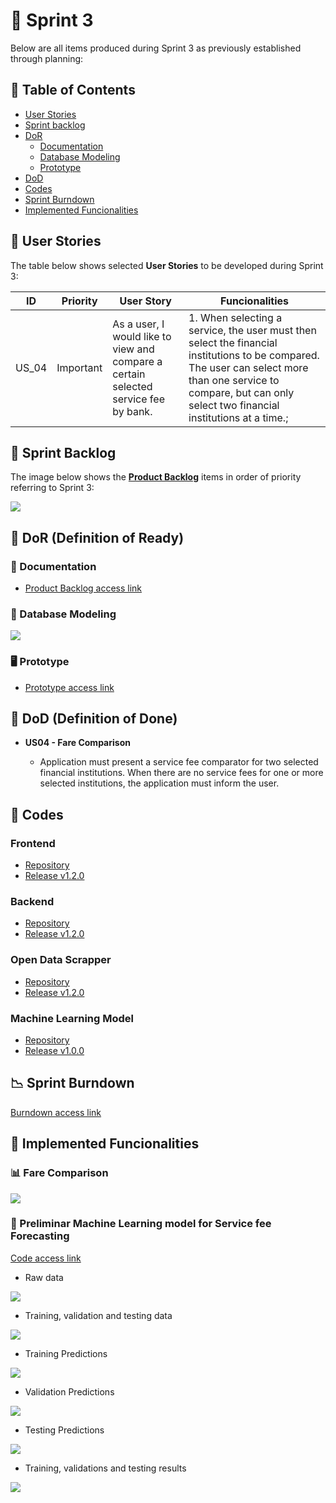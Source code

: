 # 🏁 Sprint 3

Below are all items produced during Sprint 3 as previously established through planning:

## 📑 Table of Contents

- [User Stories](https://github.com/cluster-8/eFinance#-user-stories)
- [Sprint backlog](https://github.com/cluster-8/eFinance#-sprint-backlog)
- [DoR](https://github.com/cluster-8/eFinance#-dor)
  - [Documentation](https://github.com/cluster-8/eFinance#-documentation)
  - [Database Modeling](https://github.com/cluster-8/eFinance#-database-modeling)
  - [Prototype](https://github.com/cluster-8/eFinance#-prototype)
- [DoD](https://github.com/cluster-8/eFinance#-dod)
- [Codes](https://github.com/cluster-8/eFinance#-codes)
- [Sprint Burndown](https://github.com/cluster-8/eFinance#-sprint-burndown)
- [Implemented Funcionalities](https://github.com/cluster-8/eFinance#-implemented-funcionalities)

## 👤 User Stories

The table below shows selected **User Stories** to be developed during Sprint 3:

| ID    | Priority  | User Story                                                                          | Funcionalities                                                                                                                                                                                                     |
| ----- | --------- | ----------------------------------------------------------------------------------- | ------------------------------------------------------------------------------------------------------------------------------------------------------------------------------------------------------------------ |
| US_04 | Important | As a user, I would like to view and compare a certain selected service fee by bank. | 1. When selecting a service, the user must then select the financial institutions to be compared. The user can select more than one service to compare, but can only select two financial institutions at a time.; |

## 📝 Sprint Backlog

The image below shows the [**Product Backlog**](https://github.com/cluster-8/eFinance/blob/main/docs/v03_dbf_eFinance_-_Product_Backlog.pdf) items in order of priority referring to Sprint 3:

![](https://github.com/cluster-8/eFinance/blob/main/docs/imgs/user-stories-sprint3.jpeg)

## 📜 DoR (Definition of Ready)

### 📂 Documentation

- [Product Backlog access link](https://github.com/cluster-8/eFinance/blob/main/docs/v03_dbf_eFinance_-_Product_Backlog.pdf)

### 🎲 Database Modeling

![](https://github.com/cluster-8/eFinance/blob/main/docs/imgs/database-model-sprint-2.png)

### 🖥️ Prototype

- [Prototype access link](https://www.figma.com/proto/NomgcHgPjuGxlI8yZCOrYx/API-6?node-id=225-2&scaling=min-zoom&page-id=0%3A1)

## 📜 DoD (Definition of Done)

- **US04 - Fare Comparison**

  - Application must present a service fee comparator for two selected financial institutions. When there are no service fees for one or more selected institutions, the application must inform the user.

## 📃 Codes

### Frontend

- [Repository](https://github.com/cluster-8/eFinance-front)
- [Release v1.2.0](https://github.com/cluster-8/eFinance-front/releases/tag/v1.2.0)

### Backend

- [Repository](https://github.com/cluster-8/eFinance-api)
- [Release v1.2.0](https://github.com/cluster-8/eFinance-api/releases/tag/v1.2.0)

### Open Data Scrapper

- [Repository](https://github.com/cluster-8/eFinance-odata-scrapper)
- [Release v1.2.0](https://github.com/cluster-8/eFinance-odata-scrapper/releases/tag/v1.2.0)

### Machine Learning Model

- [Repository]()
- [Release v1.0.0]()

## 📉 Sprint Burndown

[Burndown access link]()

## 💫 Implemented Funcionalities

### 📊 Fare Comparison

![](https://github.com/cluster-8/eFinance/blob/main/docs/gifs/comparator.gif)

### 🤖 Preliminar Machine Learning model for Service fee Forecasting

[Code access link](https://github.com/cluster-8/eFinance-ml-model)

* Raw data

![](https://github.com/cluster-8/eFinance/blob/main/docs/imgs/raw-data.png)

* Training, validation and testing data

![](https://github.com/cluster-8/eFinance/blob/main/docs/imgs/train-val-test-data.png)

* Training Predictions

![](https://github.com/cluster-8/eFinance/blob/main/docs/imgs/train-predictions.png)

* Validation Predictions

![](https://github.com/cluster-8/eFinance/blob/main/docs/imgs/validation-predictions.png)

* Testing Predictions

![](https://github.com/cluster-8/eFinance/blob/main/docs/imgs/testing-predictions.png)

* Training, validations and testing results

![](https://github.com/cluster-8/eFinance/blob/main/docs/imgs/train-val-test-results.png)
